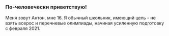 ### По-человечески приветствую!

Меня зовут Антон, мне 16. Я обычный школьник, имеющий цель - ~~не~~ взять всерос и перечневые олимпиады, начиная усиленную подготовку с февраля 2021.
